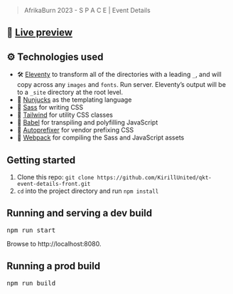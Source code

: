 > AfrikaBurn 2023 - S P A C E | Event Details
## 🚀 [Live preview](https://afrika-burn-2023.netlify.app/)
## ⚙️ Technologies used
- 🛠️ <a href="https://www.11ty.dev/" rel="nofollow">Eleventy</a> to transform all of the directories with a leading `_`, and will copy across any `images` and `fonts`. Run server.
Eleventy’s output will be to a `_site` directory at the root level.
- 🧩 <a href="http://mozilla.github.io/nunjucks/templating.html" rel="nofollow">Nunjucks</a> as the templating language
- 💅 <a href="https://sass-lang.com/" rel="nofollow">Sass</a> for writing CSS
- 🎨 <a href="https://tailwindcss.com/" rel="nofollow">Tailwind</a> for utility CSS classes
- 💎 <a href="https://babeljs.io/" rel="nofollow">Babel</a> for transpiling and polyfilling JavaScript
- 📝 <a href="https://github.com/postcss/autoprefixer">Autoprefixer</a> for vendor prefixing CSS
- 💎 <a href="https://webpack.js.org/" rel="nofollow">Webpack</a> for compiling the Sass and JavaScript assets
## Getting started
1. Clone this repo: `git clone https://github.com/KirillUnited/qkt-event-details-front.git`
2. `cd` into the project directory and run `npm install`
## Running and serving a dev build
<pre>npm run start</pre>
Browse to http://localhost:8080.
## Running a prod build
<pre>npm run build</pre>
